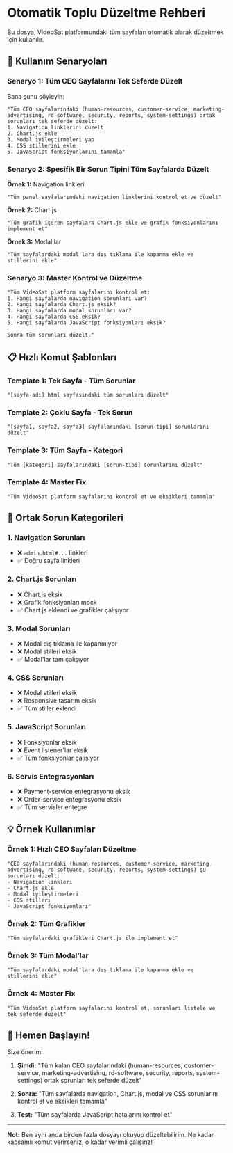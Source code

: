 # Otomatik Toplu Düzeltme Rehberi

Bu dosya, VideoSat platformundaki tüm sayfaları otomatik olarak düzeltmek için kullanılır.

## 🎯 Kullanım Senaryoları

### Senaryo 1: Tüm CEO Sayfalarını Tek Seferde Düzelt

Bana şunu söyleyin:
```
"Tüm CEO sayfalarındaki (human-resources, customer-service, marketing-advertising, rd-software, security, reports, system-settings) ortak sorunları tek seferde düzelt:
1. Navigation linklerini düzelt
2. Chart.js ekle
3. Modal iyileştirmeleri yap
4. CSS stillerini ekle
5. JavaScript fonksiyonlarını tamamla"
```

### Senaryo 2: Spesifik Bir Sorun Tipini Tüm Sayfalarda Düzelt

**Örnek 1:** Navigation linkleri
```
"Tüm panel sayfalarındaki navigation linklerini kontrol et ve düzelt"
```

**Örnek 2:** Chart.js
```
"Tüm grafik içeren sayfalara Chart.js ekle ve grafik fonksiyonlarını implement et"
```

**Örnek 3:** Modal'lar
```
"Tüm sayfalardaki modal'lara dış tıklama ile kapanma ekle ve stillerini ekle"
```

### Senaryo 3: Master Kontrol ve Düzeltme

```
"Tüm VideoSat platform sayfalarını kontrol et:
1. Hangi sayfalarda navigation sorunları var?
2. Hangi sayfalarda Chart.js eksik?
3. Hangi sayfalarda modal sorunları var?
4. Hangi sayfalarda CSS eksik?
5. Hangi sayfalarda JavaScript fonksiyonları eksik?

Sonra tüm sorunları düzelt."
```

## 📋 Hızlı Komut Şablonları

### Template 1: Tek Sayfa - Tüm Sorunlar
```
"[sayfa-adı].html sayfasındaki tüm sorunları düzelt"
```

### Template 2: Çoklu Sayfa - Tek Sorun
```
"[sayfa1, sayfa2, sayfa3] sayfalarındaki [sorun-tipi] sorunlarını düzelt"
```

### Template 3: Tüm Sayfa - Kategori
```
"Tüm [kategori] sayfalarındaki [sorun-tipi] sorunlarını düzelt"
```

### Template 4: Master Fix
```
"Tüm VideoSat platform sayfalarını kontrol et ve eksikleri tamamla"
```

## 🔧 Ortak Sorun Kategorileri

### 1. Navigation Sorunları
- ❌ `admin.html#...` linkleri
- ✅ Doğru sayfa linkleri

### 2. Chart.js Sorunları
- ❌ Chart.js eksik
- ❌ Grafik fonksiyonları mock
- ✅ Chart.js eklendi ve grafikler çalışıyor

### 3. Modal Sorunları
- ❌ Modal dış tıklama ile kapanmıyor
- ❌ Modal stilleri eksik
- ✅ Modal'lar tam çalışıyor

### 4. CSS Sorunları
- ❌ Modal stilleri eksik
- ❌ Responsive tasarım eksik
- ✅ Tüm stiller eklendi

### 5. JavaScript Sorunları
- ❌ Fonksiyonlar eksik
- ❌ Event listener'lar eksik
- ✅ Tüm fonksiyonlar çalışıyor

### 6. Servis Entegrasyonları
- ❌ Payment-service entegrasyonu eksik
- ❌ Order-service entegrasyonu eksik
- ✅ Tüm servisler entegre

## 💡 Örnek Kullanımlar

### Örnek 1: Hızlı CEO Sayfaları Düzeltme
```
"CEO sayfalarındaki (human-resources, customer-service, marketing-advertising, rd-software, security, reports, system-settings) şu sorunları düzelt:
- Navigation linkleri
- Chart.js ekle
- Modal iyileştirmeleri
- CSS stilleri
- JavaScript fonksiyonları"
```

### Örnek 2: Tüm Grafikler
```
"Tüm sayfalardaki grafikleri Chart.js ile implement et"
```

### Örnek 3: Tüm Modal'lar
```
"Tüm sayfalardaki modal'lara dış tıklama ile kapanma ekle ve stillerini ekle"
```

### Örnek 4: Master Fix
```
"Tüm VideoSat platform sayfalarını kontrol et, sorunları listele ve tek seferde düzelt"
```

## 🚀 Hemen Başlayın!

Size önerim:

1. **Şimdi:** "Tüm kalan CEO sayfalarındaki (human-resources, customer-service, marketing-advertising, rd-software, security, reports, system-settings) ortak sorunları tek seferde düzelt"

2. **Sonra:** "Tüm sayfalarda navigation, Chart.js, modal ve CSS sorunlarını kontrol et ve eksikleri tamamla"

3. **Test:** "Tüm sayfalarda JavaScript hatalarını kontrol et"

---

**Not:** Ben aynı anda birden fazla dosyayı okuyup düzeltebilirim. Ne kadar kapsamlı komut verirseniz, o kadar verimli çalışırız!


